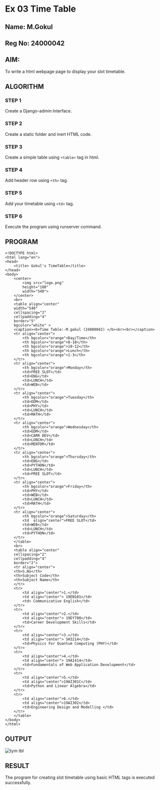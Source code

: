 # Ex 03 Time Table

## Name: M.Gokul
## Reg No: 24000042

## AIM:
To write a html webpage page to display your slot timetable.

## ALGORITHM
### STEP 1
Create a Django-admin Interface.

### STEP 2
Create a static folder and inert HTML code.

### STEP 3
Create a simple table using ```<table>``` tag in html.

### STEP 4
Add header row using ```<th>``` tag.

### STEP 5
Add your timetable using ```<td>``` tag.

### STEP 6
Execute the program using runserver command.

## PROGRAM
```
<!DOCTYPE html>
<html lang="en">
<head>
    <title> Gokul's TimeTable</title>
</head>
<body>
    <center>
        <img src="logo.png"
        height="100"
        width="540">
    </center>
    <br>
    <table align="center" 
    width="540"
    cellspacing="2"
    cellpadding="4"
    border="5"
    bgcolor="white" > 
    <caption><b>Time Table:-M.gokul (24000042) </b><br><br></caption>
    <tr align="center">
        <th bgcolor="orange">Day/Time</th>
        <th bgcolor="orange">8-10</th>
        <th bgcolor="orange">10-12</th>
        <th bgcolor="orange">Lunch</th>
        <th bgcolor="orange">1-3</th>
    </tr>
    <tr align="center">
        <th bgcolor="orange">Monday</th>
        <td>FREE SLOT</td>
        <td>ENG</td>
        <td>LUNCH</td>
        <td>WEB</td>
    </tr>
    <tr align="center">
        <th bgcolor="orange">Tuesday</th>
        <td>EDM</td>
        <td>PHY</td>
        <td>LUNCH</td>
        <td>MATH</td>
    </tr>
    <tr align="center">
        <th bgcolor="orange">Wednesday</th>
        <td>EDM</td>
        <td>CARR DEV</td>
        <td>LUNCH</td>
        <td>MENTOR</td>
    </tr>
    <tr align="center">
        <th bgcolor="orange">Thursday</th>
        <td>ENG</td>
        <td>PYTHON</td>
        <td>LUNCH</td>
        <td>FREE SLOT</td>
    </tr>
    <tr align="center">
        <th bgcolor="orange">Friday</th>
        <td>PHY</td>
        <td>WEB</td>
        <td>LUNCH</td>
        <td>MATH</td>
    </tr>
    <tr align="center">
        <th bgcolor="orange">Saturday</th>
        <td  align="center">FREE SLOT</td>
        <td>WEB</td>
        <td>LUNCH</td>
        <td>PYTHON</td>
    </tr>
    </table>
    <br>
    <table align="center"
    cellspacing="2"
    cellpadding="4"
    border="2">
    <tr align="center">
    <th>S.No</th>
    <th>Subject Code</th>
    <th>Subject Name</th>
    </tr>
    <tr>
        <td align="center">1.</td>
        <td align="center"> 19EN101</td>
        <td> Communicative English</td>
    </tr>
    <tr>
        <td align="center">2.</td>
        <td align="center"> 19EY708</td>
        <td>Career Development Skills</td>
    </tr>
    <tr>
        <td align="center">3.</td>
        <td align="center"> SH3214</td>
        <td>Physics For Quantum Computing (PHY)</td>
    </tr>
    <tr>
        <td align="center">4.</td>
        <td align="center"> 19AI414</td>
        <td>Fundamentals of Web Application Development</td>
    </tr>
    <tr>
        <td align="center">5.</td>
        <td align="center">19AI301C</td>
        <td>Python and Linear Algebra</td>
    </tr>
    <tr>
        <td align="center">6.</td>
        <td align="center">19AI302</td>
        <td>Engineering Design and Modelling </td>
    </tr>
    </table>
</body>
</html>
```

## OUTPUT
![tym tbl](https://github.com/user-attachments/assets/87cfe9af-fc2f-4d0d-a806-e432d296a3a5)


## RESULT
The program for creating slot timetable using basic HTML tags is executed successfully.
